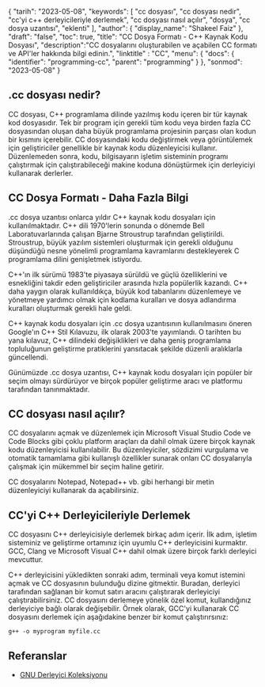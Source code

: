 {
"tarih": "2023-05-08",
  "keywords": [
"cc dosyası",
"cc dosyası nedir",
"cc'yi c++ derleyicileriyle derlemek",
"cc dosyası nasıl açılır",
"dosya",
"cc dosya uzantısı",
"eklenti"
],
  "author": {
"display_name": "Shakeel Faiz"
},
"draft": "false",
"toc": true,
"title": "CC Dosya Formatı - C++ Kaynak Kodu Dosyası",
  "description":"CC dosyalarını oluşturabilen ve açabilen CC formatı ve API'ler hakkında bilgi edinin.",
"linktitle" : "CC",
  "menu": {
    "docs": {
      "identifier": "programming-cc",
      "parent": "programming"
}
},
"sonmod": "2023-05-08"
}

## .cc dosyası nedir?

CC dosyası, C++ programlama dilinde yazılmış kodu içeren bir tür kaynak kod dosyasıdır. Tek bir program için gerekli tüm kodu veya birden fazla CC dosyasından oluşan daha büyük programlama projesinin parçası olan kodun bir kısmını içerebilir. CC dosyasındaki kodu değiştirmek veya görüntülemek için geliştiriciler genellikle bir kaynak kodu düzenleyicisi kullanır. Düzenlemeden sonra, kodu, bilgisayarın işletim sisteminin programı çalıştırmak için çalıştırabileceği makine koduna dönüştürmek için derleyiciyi kullanarak derlerler.

## CC Dosya Formatı - Daha Fazla Bilgi

.cc dosya uzantısı onlarca yıldır C++ kaynak kodu dosyaları için kullanılmaktadır. C++ dili 1970'lerin sonunda o dönemde Bell Laboratuvarlarında çalışan Bjarne Stroustrup tarafından geliştirildi. Stroustrup, büyük yazılım sistemleri oluşturmak için gerekli olduğunu düşündüğü nesne yönelimli programlama kavramlarını destekleyerek C programlama dilini genişletmek istiyordu.

C++'ın ilk sürümü 1983'te piyasaya sürüldü ve güçlü özelliklerini ve esnekliğini takdir eden geliştiriciler arasında hızla popülerlik kazandı. C++ daha yaygın olarak kullanıldıkça, büyük kod tabanlarını düzenlemeye ve yönetmeye yardımcı olmak için kodlama kuralları ve dosya adlandırma kuralları oluşturmak gerekli hale geldi.

C++ kaynak kodu dosyaları için .cc dosya uzantısının kullanılmasını öneren Google'ın C++ Stil Kılavuzu, ilk olarak 2003'te yayımlandı. O tarihten bu yana kılavuz, C++ dilindeki değişiklikleri ve daha geniş programlama topluluğunun geliştirme pratiklerini yansıtacak şekilde düzenli aralıklarla güncellendi.

Günümüzde .cc dosya uzantısı, C++ kaynak kodu dosyaları için popüler bir seçim olmayı sürdürüyor ve birçok popüler geliştirme aracı ve platformu tarafından tanınmaktadır.

## CC dosyası nasıl açılır?

CC dosyalarını açmak ve düzenlemek için Microsoft Visual Studio Code ve Code Blocks gibi çoklu platform araçları da dahil olmak üzere birçok kaynak kodu düzenleyicisi kullanılabilir. Bu düzenleyiciler, sözdizimi vurgulama ve otomatik tamamlama gibi kullanışlı özellikler sunarak onları CC dosyalarıyla çalışmak için mükemmel bir seçim haline getirir.

CC dosyalarını Notepad, Notepad++ vb. gibi herhangi bir metin düzenleyiciyi kullanarak da açabilirsiniz.

## CC'yi C++ Derleyicileriyle Derlemek

CC dosyasını C++ derleyicisiyle derlemek birkaç adım içerir. İlk adım, işletim sisteminiz ve geliştirme ortamınız için uyumlu C++ derleyicisini kurmaktır. GCC, Clang ve Microsoft Visual C++ dahil olmak üzere birçok farklı derleyici mevcuttur.

C++ derleyicisini yükledikten sonraki adım, terminali veya komut istemini açmak ve CC dosyasının bulunduğu dizine gitmektir. Buradan, derleyici tarafından sağlanan bir komut satırı aracını çalıştırarak derleyiciyi çalıştırabilirsiniz. CC dosyasını derlemeye yönelik özel komut, kullandığınız derleyiciye bağlı olarak değişebilir. Örnek olarak, GCC'yi kullanarak CC dosyasını derlemek için aşağıdakine benzer bir komut çalıştırırsınız:

```
g++ -o myprogram myfile.cc
```

## Referanslar
* [GNU Derleyici Koleksiyonu](https://en.wikipedia.org/wiki/GNU_Compiler_Collection)

